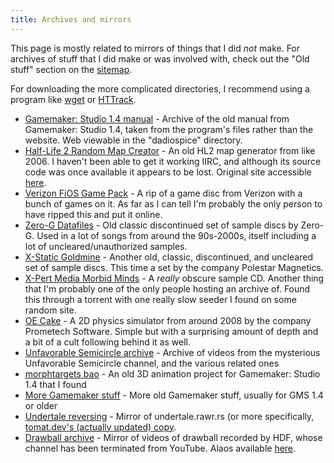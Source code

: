 ```yaml
---
title: Archives and mirrors
---
```

This page is mostly related to mirrors of things that I did *not* make. For archives of stuff that I did make or was involved with, check out the "Old stuff" section on the [sitemap](/sitemap).

For downloading the more complicated directories, I recommend using a program like [wget](https://www.gnu.org/software/wget/) or [HTTrack](https://www.httrack.com/).

- [Gamemaker: Studio 1.4 manual](https://files.hitscan.org/files_two/archives/gms1.4/) - Archive of the old manual from Gamemaker: Studio 1.4, taken from the program's files rather than the website. Web viewable in the "dadiospice" directory.
- [Half-Life 2 Random Map Creator](https://files.hitscan.org/files_two/archives/hl2rmcinstall.zip) - An old HL2 map generator from like 2006. I haven't been able to get it working IIRC, and although its source code was once available it appears to be lost. Original site accessible [here](https://web.archive.org/web/20061009132348/http://hl2rmc.hl2files.com).
- [Verizon FiOS Game Pack](https://files.hitscan.org/files_two/archives/Verizon%20FiOS%20Game%20Pack.iso) - A rip of a game disc from Verizon with a bunch of games on it. As far as I can tell I'm probably the only person to have ripped this and put it online.
- [Zero-G Datafiles](https://files.hitscan.org/files_two/samples/Zero-G%20Datafiles/) - Old classic discontinued set of sample discs by Zero-G. Used in a lot of songs from around the 90s-2000s, itself including a lot of uncleared/unauthorized samples.
- [X-Static Goldmine](https://files.hitscan.org/files_two/samples/X-Static%20Goldmine/) - Another old, classic, discontinued, and uncleared set of sample discs. This time a set by the company Polestar Magnetics.
- [X-Pert Media Morbid Minds](https://files.hitscan.org/files_two/samples/X-pert.Media.Morbid.Minds.WAV-ALFiSO/) - A *really* obscure sample CD. Another thing that I'm probably one of the only people hosting an archive of. Found this through a torrent with one really slow seeder I found on some random site.
- [OE Cake](https://files.hitscan.org/files_two/archives/OE-CAKE!.zip) - A 2D physics simulator from around 2008 by the company Prometech Software. Simple but with a surprising amount of depth and a bit of a cult following behind it as well.
- [Unfavorable Semicircle archive](https://files.hitscan.org/files_two/archives/Unfavorable%20Semicircle%20Archive.rar) - Archive of videos from the mysterious Unfavorable Semicircle channel, and the various related ones
- [morphtargets bao](https://files.hitscan.org/files_two/archives/morphtargets%20bao.rar) - An old 3D animation project for Gamemaker: Studio 1.4 that I found
- [More Gamemaker stuff](https://files.hitscan.org/files_two/archives/gamemaker/) - More old Gamemaker stuff, usually for GMS 1.4 or older
- [Undertale reversing](https://files.hitscan.org/files_two/archives/undertale/) - Mirror of undertale.rawr.rs (or more specifically, [tomat.dev's (actually updated) copy](tomat.dev/undertale/).
- [Drawball archive](https://files.hitscan.org/files_two/archives/drawball/) - Mirror of videos of drawball recorded by HDF, whose channel has been terminated from YouTube. Alaos available [here](https://smaert.com/chaos).